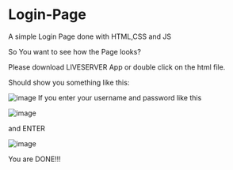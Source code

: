 # Login-Page
A simple Login Page done with HTML,CSS and JS



So You want to see how the Page looks?



Please download LIVESERVER App or double click on the html file.


Should show you something like this:

![image](https://user-images.githubusercontent.com/48471972/232003196-59e61b64-252b-43ff-b0f9-4a3a010c5e40.png)
If you enter your username and password like this

![image](https://user-images.githubusercontent.com/48471972/232003648-8c0ef845-daef-4838-a325-b64faab8ecea.png)


and ENTER

![image](https://user-images.githubusercontent.com/48471972/232003813-d88e5849-3007-4741-8341-1a0507ecd1b0.png)

You are DONE!!!
